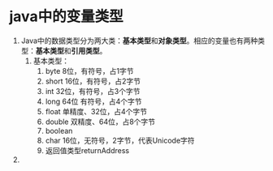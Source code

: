 # java中的变量类型

1. Java中的数据类型分为两大类：**基本类型**和**对象类型**。相应的变量也有两种类型：**基本类型**和**引用类型**。
   1. 基本类型：
      1. byte 8位，有符号，占1字节
      2. short  16位，有符号，占2字节
      3. int  32位，有符号，占3个字节
      4. long   64位 有符号，占4个字节
      5. float 单精度、32位，占4个字节
      6. double  双精度、64位，占8个字节
      7. boolean
      8. char 16位，无符号，2字节，代表Unicode字符
      9. 返回值类型returnAddress
2. 




